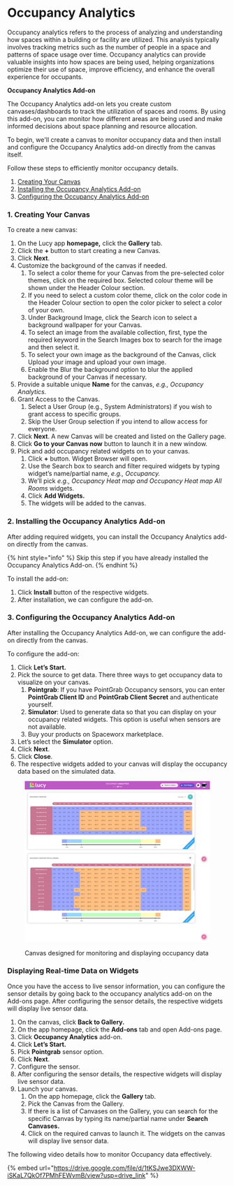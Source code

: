 # Occupancy Analytics

Occupancy analytics refers to the process of analyzing and understanding how spaces within a building or facility are utilized. This analysis typically involves tracking metrics such as the number of people in a space and patterns of space usage over time. Occupancy analytics can provide valuable insights into how spaces are being used, helping organizations optimize their use of space, improve efficiency, and enhance the overall experience for occupants.

**Occupancy Analytics Add-on**

The Occupancy Analytics add-on lets you create custom canvases/dashboards to track the utilization of spaces and rooms. By using this add-on, you can monitor how different areas are being used and make informed decisions about space planning and resource allocation.

To begin, we'll create a canvas to monitor occupancy data and then install and configure the Occupancy Analytics add-on directly from the canvas itself.

Follow these steps to efficiently monitor occupancy details.

1. [Creating Your Canvas](occupancy-analytics.md#id-1.-creating-your-canvas)
2. [Installing the Occupancy Analytics Add-on](occupancy-analytics.md#id-2.-installing-the-occupancy-analytics-add-on)
3. [Configuring the Occupancy Analytics Add-on](occupancy-analytics.md#id-3.-configuring-the-occupancy-analytics-add-on)

### 1. Creating Your Canvas

To create a new canvas:

1. On the Lucy app **homepage,** click the **Gallery** tab.
2. Click the **+** button to start creating a new Canvas.
3. Click **Next**.
4. Customize the background of the canvas if needed.
   1. To select a color theme for your Canvas from the pre-selected color themes, click on the required box. Selected colour theme will be shown under the Header Colour section.
   2. If you need to select a custom color theme, click on the color code in the Header Colour section to open the color picker to select a color of your own.
   3. Under Background Image, click the Search icon to select a background wallpaper for your Canvas.
   4. To select an image from the available collection, first, type the required keyword in the Search Images box to search for the image and then select it.
   5. To select your own image as the background of the Canvas, click Upload your image and upload your own image.
   6. Enable the Blur the background option to blur the applied background of your Canvas if necessary.
5. Provide a suitable unique **Name** for the canvas, _e.g., Occupancy Analytics._
6. Grant Access to the Canvas.
   1. Select a User Group (e.g., System Administrators) if you wish to grant access to specific groups.
   2. Skip the User Group selection if you intend to allow access for everyone.
7. Click **Next**. A new Canvas will be created and listed on the Gallery page.
8. &#x20;Click **Go to your Canvas now** button to launch it in a new window.
9. Pick and add occupancy related widgets on to your canvas.
   1. Click **+** button. Widget Browser will open.
   2. Use the Search box to search and filter required widgets by typing widget’s name/partial name, _e.g., Occupancy._
   3. We’ll pick _e.g., Occupancy Heat map and Occupancy Heat map All Rooms_ widgets.
   4. Click **Add Widgets.**
   5. The widgets will be added to the canvas.

### 2. Installing the Occupancy Analytics Add-on

After adding required widgets, you can install the Occupancy Analytics add-on directly from the canvas.



{% hint style="info" %}
Skip this step if you have already installed the Occupancy Analytics Add-on.
{% endhint %}

To install the add-on:

1. Click **Install** button of the respective widgets.
2. After installation, we can configure the add-on.

### 3. Configuring the Occupancy Analytics Add-on

After installing the Occupancy Analytics Add-on, we can configure the add-on directly from the canvas.

To configure the add-on:

1. Click **Let’s Start.**
2. Pick the source to get data. There three ways to get occupancy data to visualize on your canvas.
   1. **Pointgrab**: If you have PointGrab Occupancy sensors, you can enter **PointGrab Client ID** and **PointGrab Client Secret** and authenticate yourself.
   2. **Simulator**: Used to generate data so that you can display on your occupancy related widgets. This option is useful when sensors are not available.
   3. Buy your products on Spaceworx marketplace.
3. Let’s select the **Simulator** option.
4. Click **Next**.
5. Click **Close**.
6. The respective widgets added to your canvas will display the occupancy data based on the simulated data.

<figure><img src="../.gitbook/assets/occupancy-analytics_s2.png" alt=""><figcaption><p>Canvas designed for monitoring and displaying occupancy data</p></figcaption></figure>

### Displaying Real-time Data on Widgets

Once you have the access to live sensor information, you can configure the sensor details by going back to the occupancy analytics add-on on the Add-ons page. After configuring the sensor details, the respective widgets will display live sensor data.

1. On the canvas, click **Back to Gallery.**
2. On the app homepage, click the **Add-ons** tab and open Add-ons page.
3. Click **Occupancy Analytics** add-on.
4. Click **Let’s Start.**
5. Pick **Pointgrab** sensor option.
6. Click **Next**.
7. Configure the sensor.
8. After configuring the sensor details, the respective widgets will display live sensor data.
9. Launch your canvas.
   1. On the app homepage, click the **Gallery** tab.
   2. Pick the Canvas from the Gallery.&#x20;
   3. If there is a list of Canvases on the Gallery, you can search for the specific Canvas by typing its name/partial name under **Search Canvases.**
   4. Click on the required canvas to launch it. The widgets on the canvas will display live sensor data.

The following video details how to monitor Occupancy data effectively.

{% embed url="https://drive.google.com/file/d/1tKSJwe3DXWW-iSKaL7QkOf7PMhFEWvmB/view?usp=drive_link" %}
